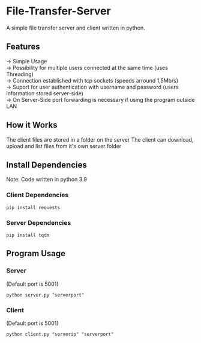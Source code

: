 # File-Transfer-Server
A simple file transfer server and client written in python.

## Features
-> Simple Usage  
-> Possibility for multiple users connected at the same time (uses Threading)  
-> Connection established with tcp sockets (speeds arround 1,5Mb/s)  
-> Suport for user authentication with username and password (users information stored server-side)  
-> On Server-Side port forwarding is necessary if using the program outside LAN  

## How it Works
The client files are stored in a folder on the server
The client can download, upload and list files from it's own server folder

## Install Dependencies
Note: Code written in python 3.9

### Client Dependencies
```
pip install requests
```

### Server Dependencies
```
pip install tqdm
```

## Program Usage

### Server
(Default port is 5001)

```
python server.py "serverport"
```

### Client
(Default port is 5001)

```
python client.py "serverip" "serverport"
```

